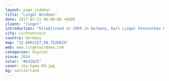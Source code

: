 ```yaml
---
layout: page_sidebar
title: "Lingel Windows"
date: 2017-07-31 00:00:00 +0200
client: "lingel"
introduction: "Established in 1959 in Germany, Karl Lingel Fensterbau Gmbh & Co. KG is today one of the leading manufacturers of high quality doors and windows in Europe."
city: Lichtenstein
country: Germany
map: "12.6001357,50.7526628"
web: www.lingelwindows.com
categories: digital
since: 2014
color: "#bd1b25"
cover: sky-hype-04.jpg
bg: switzerland
---
```

